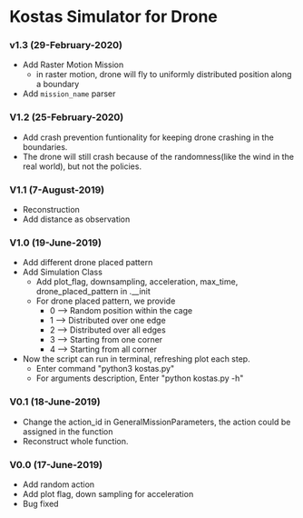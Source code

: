 # Kostas Simulator for Drone

### v1.3 (29-February-2020)
- Add Raster Motion Mission
  - in raster motion, drone will fly to uniformly distributed position along a boundary
- Add `mission_name` parser

### V1.2 (25-February-2020) 
- Add crash prevention funtionality for keeping drone crashing in the boundaries. 
- The drone will still crash because of the randomness(like the wind in the real world), but not the policies.

### V1.1 (7-August-2019)
- Reconstruction
- Add distance as observation

### V1.0 (19-June-2019)
- Add different drone placed pattern
- Add Simulation Class
    - Add plot_flag, downsampling, acceleration, max_time, drone_placed_pattern in .__init
    - For drone placed pattern, we provide
        - 0 --> Random position within the cage
        - 1 --> Distributed over one edge
        - 2 --> Distributed over all edges
        - 3 --> Starting from one corner
        - 4 --> Starting from all corner
- Now the script can run in terminal, refreshing plot each step.
    - Enter command "python3 kostas.py"
    - For arguments description, Enter "python kostas.py -h"


### V0.1 (18-June-2019)
- Change the action_id in GeneralMissionParameters, the action could be assigned in the function
- Reconstruct whole function.

### V0.0 (17-June-2019)
- Add random action
- Add plot flag, down sampling for acceleration
- Bug fixed
